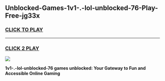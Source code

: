 
## Unblocked-Games-1v1-.-lol-unblocked-76-Play-Free-jg33x
<h3>
<a href="https://premium76.site?title=1v1-.-lol-unblocked-76&ref=23A">CLICK TO PLAY</a></h3>
<hr>

<h3>
<a href="https://premium76.site?title=1v1-.-lol-unblocked-76&ref=23A">CLICK 2 PLAY</a>
  
</h3>

<a href="https://premium76.site?title=1v1-.-lol-unblocked-76&ref=23A"><img src="https://clearcache.store/games.png"></a>


**1v1-.-lol-unblocked-76 games unblocked: Your Gateway to Fun and Accessible Online Gaming**
